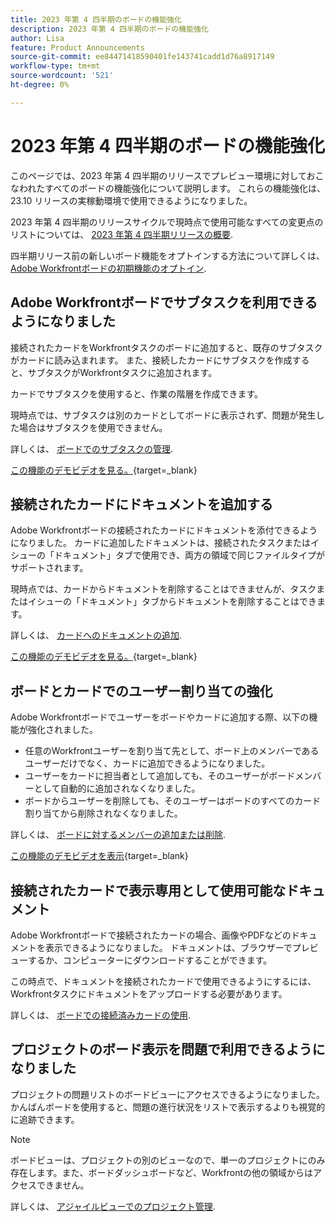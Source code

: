 ```yaml
---
title: 2023 年第 4 四半期のボードの機能強化
description: 2023 年第 4 四半期のボードの機能強化
author: Lisa
feature: Product Announcements
source-git-commit: ee84471418590401fe143741cadd1d76a8917149
workflow-type: tm+mt
source-wordcount: '521'
ht-degree: 0%

---
```


# 2023 年第 4 四半期のボードの機能強化

このページでは、2023 年第 4 四半期のリリースでプレビュー環境に対しておこなわれたすべてのボードの機能強化について説明します。 これらの機能強化は、23.10 リリースの実稼動環境で使用できるようになりました。

2023 年第 4 四半期のリリースサイクルで現時点で使用可能なすべての変更点のリストについては、 [2023 年第 4 四半期リリースの概要](/help/quicksilver/product-announcements/product-releases/23-q4-release-activity/23-q4-release-overview.md).

四半期リリース前の新しいボード機能をオプトインする方法について詳しくは、 [Adobe Workfrontボードの初期機能のオプトイン](/help/quicksilver/agile/get-started-with-boards/boards-early-feature-opt-in.md).

## Adobe Workfrontボードでサブタスクを利用できるようになりました

接続されたカードをWorkfrontタスクのボードに追加すると、既存のサブタスクがカードに読み込まれます。 また、接続したカードにサブタスクを作成すると、サブタスクがWorkfrontタスクに追加されます。

カードでサブタスクを使用すると、作業の階層を作成できます。

現時点では、サブタスクは別のカードとしてボードに表示されず、問題が発生した場合はサブタスクを使用できません。

詳しくは、 [ボードでのサブタスクの管理](/help/quicksilver/agile/get-started-with-boards/manage-subtasks-on-boards.md).

[この機能のデモビデオを見る。](https://video.tv.adobe.com/v/3424860/){target=_blank}

## 接続されたカードにドキュメントを追加する

Adobe Workfrontボードの接続されたカードにドキュメントを添付できるようになりました。 カードに追加したドキュメントは、接続されたタスクまたはイシューの「ドキュメント」タブで使用でき、両方の領域で同じファイルタイプがサポートされます。

現時点では、カードからドキュメントを削除することはできませんが、タスクまたはイシューの「ドキュメント」タブからドキュメントを削除することはできます。

詳しくは、 [カードへのドキュメントの追加](/help/quicksilver/agile/get-started-with-boards/add-documents-on-cards.md).

[この機能のデモビデオを見る。](https://video.tv.adobe.com/v/3423070/){target=_blank}

## ボードとカードでのユーザー割り当ての強化

Adobe Workfrontボードでユーザーをボードやカードに追加する際、以下の機能が強化されました。

* 任意のWorkfrontユーザーを割り当て先として、ボード上のメンバーであるユーザーだけでなく、カードに追加できるようになりました。
* ユーザーをカードに担当者として追加しても、そのユーザーがボードメンバーとして自動的に追加されなくなりました。
* ボードからユーザーを削除しても、そのユーザーはボードのすべてのカード割り当てから削除されなくなりました。

詳しくは、 [ボードに対するメンバーの追加または削除](/help/quicksilver/agile/get-started-with-boards/add-members-to-board.md).

[この機能のデモビデオを表示](https://video.tv.adobe.com/v/3423222/){target=_blank}

## 接続されたカードで表示専用として使用可能なドキュメント

Adobe Workfrontボードで接続されたカードの場合、画像やPDFなどのドキュメントを表示できるようになりました。 ドキュメントは、ブラウザーでプレビューするか、コンピューターにダウンロードすることができます。

この時点で、ドキュメントを接続されたカードで使用できるようにするには、Workfrontタスクにドキュメントをアップロードする必要があります。

詳しくは、 [ボードでの接続済みカードの使用](/help/quicksilver/agile/get-started-with-boards/connected-cards.md).

## プロジェクトのボード表示を問題で利用できるようになりました

プロジェクトの問題リストのボードビューにアクセスできるようになりました。 かんばんボードを使用すると、問題の進行状況をリストで表示するよりも視覚的に追跡できます。

>[!NOTE]
>
>ボードビューは、プロジェクトの別のビューなので、単一のプロジェクトにのみ存在します。また、ボードダッシュボードなど、Workfrontの他の領域からはアクセスできません。

詳しくは、 [アジャイルビューでのプロジェクト管理](/help/quicksilver/manage-work/projects/manage-projects/manage-projects-in-agile-view.md).
